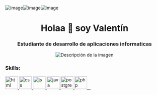![image](https://github.com/user-attachments/assets/d952c5e6-83df-456b-a0a0-47b231a22a1a)![image](https://github.com/user-attachments/assets/4f837b60-7d38-437b-8bab-498c31fe826b)![image](https://github.com/user-attachments/assets/13743250-2d99-492d-b382-6848ba12e90f)<h1 align="center"> Holaa 👋 soy Valentín</h1>
<h3 align="center">Estudiante de desarrollo de aplicaciones informaticas</h3>

<p align="center">
  <img src="https://art.pixilart.com/84e41d824c52e3e.gif" alt="Descripción de la imagen">
</p>
                                     
<h3 align="left">Skills:</h3>


<p align="left"> <a href="https://www.w3schools.com/html/default.asp" target="_blank" rel="noreferrer"> 
<img src="https://cdn.pixabay.com/photo/2017/08/05/11/16/logo-2582748_1280.png" alt="html" width="40" height="40"/> </a>

<a href="https://www.w3schools.com/css/default.asp" target="_blank" rel="noreferrer"> 
<img src="https://cdn4.iconfinder.com/data/icons/iconsimple-programming/512/css-512.png" alt="css" width="40" height="40"/> </a> 

<a href="https://www.w3schools.com/js/default.asp" target="_blank" rel="noreferrer"> 
<img src="https://icon-library.com/images/javascript-icon-png/javascript-icon-png-23.jpg" alt="js" width="40" height="40"/> </a> 

<a href="https://www.w3schools.com/java/default.asp" target="_blank" rel="noreferrer"> 
<img src="https://cdn.icon-icons.com/icons2/2415/PNG/512/java_original_wordmark_logo_icon_146459.png" alt="java" width="40" height="40"/> </a> 

<a href="https://www.postgresql.org/" target="_blank" rel="noreferrer"> 
<img src="https://cdn-icons-png.flaticon.com/512/5968/5968342.png" alt="postgresql" width="40" height="40"/> </a>

<a href="https://www.w3schools.com/php/default.asp" target="_blank" rel="noreferrer"> 
<img src="https://cdn-icons-png.flaticon.com/512/5968/5968332.png" alt="php" width="40" height="40"/> </a>

<a href="https://aws.amazon.com/es/?nc2=h_lg" target="_blank" rel="noreferrer"> 
<img href="https://dt-cdn.net/hub/logos/amazon-dynamodb.png">

<a href="https://www.typescriptlang.org/" target="_blank" rel="noreferrer"> 
<img href="https://www.flaticon.com/free-icon/typescript_5968381?term=typescript&page=1&position=1&origin=tag&related_id=5968381">

<a href="https://es.react.dev/" target="_blank" rel="noreferrer"> 
<img href="https://img.icons8.com/?size=100&id=Vra58PN2KmI5&format=png&color=000000">
</p>

<!--
**ValenCMz/ValenCMz** is a ✨ _special_ ✨ repository because its `README.md` (this file) appears on your GitHub profile.

Here are some ideas to get you started:

- 🔭 I’m currently working on ...
- 🌱 I’m currently learning ...
- 👯 I’m looking to collaborate on ...
- 🤔 I’m looking for help with ...
- 💬 Ask me about ...
- 📫 How to reach me: ...
- 😄 Pronouns: ...
- ⚡ Fun fact: ...
-->
